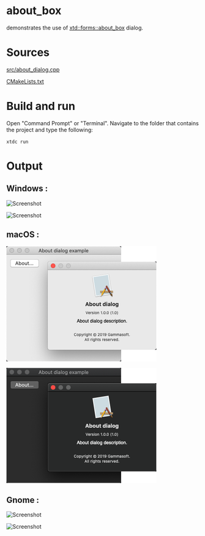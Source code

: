 # about_box

demonstrates the use of [xtd::forms::about_box](../../../../src/xtd.forms/include/xtd/forms/about_box.h) dialog.

# Sources

[src/about_dialog.cpp](src/about_box.cpp)

[CMakeLists.txt](CMakeLists.txt)

# Build and run

Open "Command Prompt" or "Terminal". Navigate to the folder that contains the project and type the following:

```shell
xtdc run
```

# Output

## Windows :

![Screenshot](../../../../docs/pictures/examples/about_box_w.png)

![Screenshot](../../../../docs/pictures/examples/about_box_wd.png)

## macOS :

![Screenshot](../../../../docs/pictures/examples/about_box_m.png)

![Screenshot](../../../../docs/pictures/examples/about_box_md.png)

## Gnome :

![Screenshot](../../../../docs/pictures/examples/about_box_g.png)

![Screenshot](../../../../docs/pictures/examples/about_box_gd.png)

